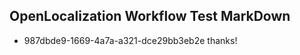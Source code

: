 ## OpenLocalization Workflow Test MarkDown
* 987dbde9-1669-4a7a-a321-dce29bb3eb2e thanks!

<!--HONumber=Aug16_HO4-->


